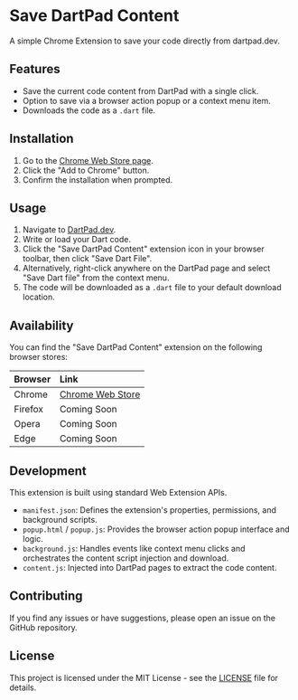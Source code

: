 # Save DartPad Content

A simple Chrome Extension to save your code directly from dartpad.dev.

## Features

-   Save the current code content from DartPad with a single click.
-   Option to save via a browser action popup or a context menu item.
-   Downloads the code as a `.dart` file.

## Installation

1.  Go to the [Chrome Web Store page](https://chromewebstore.google.com/detail/save-dartpad-content/fcfjealhddncdknllmamkhpgnlmmblmk).
2.  Click the "Add to Chrome" button.
3.  Confirm the installation when prompted.

## Usage

1.  Navigate to [DartPad.dev](https://dartpad.dev/).
2.  Write or load your Dart code.
3.  Click the "Save DartPad Content" extension icon in your browser toolbar, then click "Save Dart File".
4.  Alternatively, right-click anywhere on the DartPad page and select "Save Dart file" from the context menu.
5.  The code will be downloaded as a `.dart` file to your default download location.

## Availability

You can find the "Save DartPad Content" extension on the following browser stores:

| Browser | Link                                                                                                               |
| :------ | :----------------------------------------------------------------------------------------------------------------- |
| Chrome  | [Chrome Web Store](https://chromewebstore.google.com/detail/save-dartpad-content/fcfjealhddncdknllmamkhpgnlmmblmk) |
| Firefox | Coming Soon                                                                                                        |
| Opera   | Coming Soon                                                                                                        |
| Edge    | Coming Soon                                                                                                        |

## Development

This extension is built using standard Web Extension APIs.

-   `manifest.json`: Defines the extension's properties, permissions, and background scripts.
-   `popup.html` / `popup.js`: Provides the browser action popup interface and logic.
-   `background.js`: Handles events like context menu clicks and orchestrates the content script injection and download.
-   `content.js`: Injected into DartPad pages to extract the code content.

## Contributing

If you find any issues or have suggestions, please open an issue on the GitHub repository.

## License

This project is licensed under the MIT License - see the [LICENSE](LICENSE) file for details.
